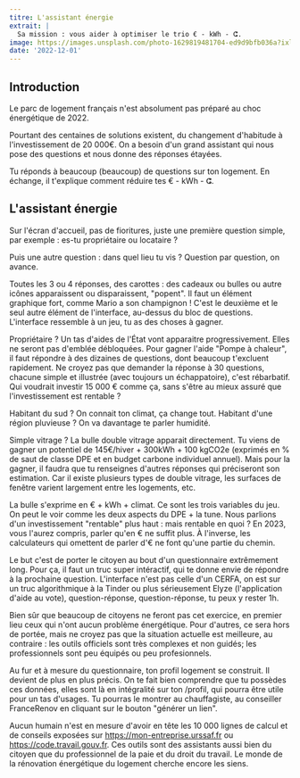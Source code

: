 ```yaml
---
titre: L'assistant énergie
extrait: |
  Sa mission : vous aider à optimiser le trio € - kWh - ⵛ.
image: https://images.unsplash.com/photo-1629819481704-ed9d9bfb036a?ixlib=rb-4.0.3&ixid=MnwxMjA3fDB8MHxwaG90by1wYWdlfHx8fGVufDB8fHx8&auto=format&fit=crop&w=687&q=80
date: '2022-12-01'
---
```


## Introduction

Le parc de logement français n'est absolument pas préparé au choc énergétique de 2022.

Pourtant des centaines de solutions existent, du changement d'habitude à l'investissement de 20 000€. On a besoin d'un grand assistant qui nous pose des questions et nous donne des réponses étayées.

Tu réponds à beaucoup (beaucoup) de questions sur ton logement. En échange, il t'explique comment réduire tes € - kWh - ⵛ.

## L'assistant énergie

Sur l'écran d'accueil, pas de fioritures, juste une première question simple, par exemple : es-tu propriétaire ou locataire ?

Puis une autre question : dans quel lieu tu vis ? Question par question, on avance.

Toutes les 3 ou 4 réponses, des carottes : des cadeaux ou bulles ou autre icônes apparaissent ou disparaissent, "popent". Il faut un élément graphique fort, comme Mario a son champignon ! C'est le deuxième et le seul autre élément de l'interface, au-dessus du bloc de questions. L'interface ressemble à un jeu, tu as des choses à gagner.

Propriétaire ? Un tas d'aides de l'État vont apparaitre progressivement. Elles ne seront pas d'emblée débloquées. Pour gagner l'aide "Pompe à chaleur", il faut répondre à des dizaines de questions, dont beaucoup t'excluent rapidement. Ne croyez pas que demander la réponse à 30 questions, chacune simple et illustrée (avec toujours un échappatoire), c'est rébarbatif. Qui voudrait investir 15 000 € comme ça, sans s'être au mieux assuré que l'investissement est rentable ?

Habitant du sud ? On connait ton climat, ça change tout. Habitant d'une région pluvieuse ? On va davantage te parler humidité.

Simple vitrage ? La bulle double vitrage apparait directement. Tu viens de gagner un potentiel de 145€/hiver + 300kWh + 100 kgCO2e (exprimés en % de saut de classe DPE et en budget carbone individuel annuel). Mais pour la gagner, il faudra que tu renseignes d'autres réponses qui préciseront son estimation. Car il existe plusieurs types de double vitrage, les surfaces de fenêtre varient largement entre les logements, etc.

La bulle s'exprime en € + kWh + climat. Ce sont les trois variables du jeu. On peut le voir comme les deux aspects du DPE + la tune. Nous parlions d'un investissement "rentable" plus haut : mais rentable en quoi ? En 2023, vous l'aurez compris, parler qu'en € ne suffit plus. À l'inverse, les calculateurs qui omettent de parler d'€ ne font qu'une partie du chemin.

Le but c'est de porter le citoyen au bout d'un questionnaire extrêmement long. Pour ça, il faut un truc super intéractif, qui te donne envie de répondre à la prochaine question. L'interface n'est pas celle d'un CERFA, on est sur un truc algorithmique à la Tinder ou plus sérieusement Elyze (l'application d'aide au vote), question-réponse, question-réponse, tu peux y rester 1h.

Bien sûr que beaucoup de citoyens ne feront pas cet exercice, en premier lieu ceux qui n'ont aucun problème énergétique. Pour d'autres, ce sera hors de portée, mais ne croyez pas que la situation actuelle est meilleure, au contraire : les outils officiels sont très complexes et non guidés; les professionnels sont peu équipés ou peu profesionnels.

Au fur et à mesure du questionnaire, ton profil logement se construit. Il devient de plus en plus précis. On te fait bien comprendre que tu possèdes ces données, elles sont là en intégralité sur ton /profil, qui pourra être utile pour un tas d'usages. Tu pourras le montrer au chauffagiste, au conseiller FranceRenov en cliquant sur le bouton "générer un lien".

Aucun humain n'est en mesure d'avoir en tête les 10 000 lignes de calcul et de conseils exposées sur https://mon-entreprise.urssaf.fr ou https://code.travail.gouv.fr. Ces outils sont des assistants aussi bien du citoyen que du professionnel de la paie et du droit du travail. Le monde de la rénovation énergétique du logement cherche encore les siens.

